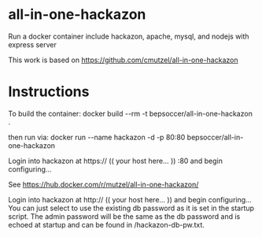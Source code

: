 # all-in-one-hackazon

Run a docker container include hackazon, apache, mysql, and nodejs with express server

This work is based on https://github.com/cmutzel/all-in-one-hackazon

# Instructions

To build the container:
docker build --rm -t bepsoccer/all-in-one-hackazon .

then run via: 
docker run --name hackazon -d -p 80:80 bepsoccer/all-in-one-hackazon

Login into hackazon at https:// (( your host here... )) :80 and begin configuring...

See https://hub.docker.com/r/mutzel/all-in-one-hackazon/

Login into hackazon at http:// (( your host here... )) and begin configuring...  You can just select to use the existing db password as it is set in the startup script.  The admin password will be the same as the db password and is echoed at startup and can be found in /hackazon-db-pw.txt.